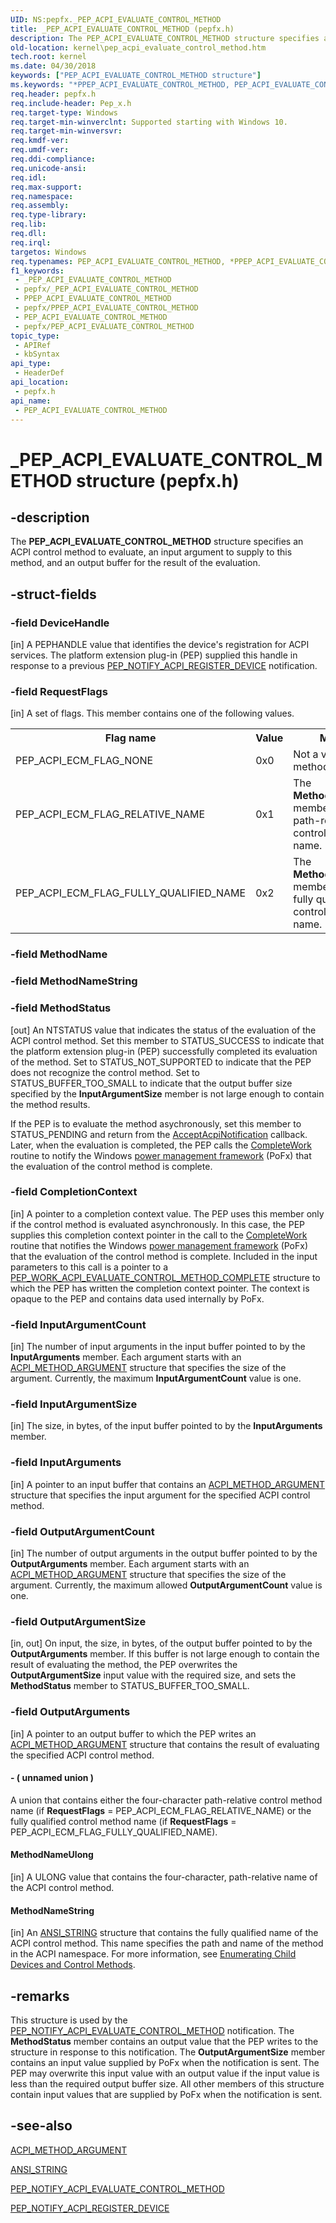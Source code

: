 ```yaml
---
UID: NS:pepfx._PEP_ACPI_EVALUATE_CONTROL_METHOD
title: _PEP_ACPI_EVALUATE_CONTROL_METHOD (pepfx.h)
description: The PEP_ACPI_EVALUATE_CONTROL_METHOD structure specifies an ACPI control method to evaluate, an input argument to supply to this method, and an output buffer for the result of the evaluation.
old-location: kernel\pep_acpi_evaluate_control_method.htm
tech.root: kernel
ms.date: 04/30/2018
keywords: ["PEP_ACPI_EVALUATE_CONTROL_METHOD structure"]
ms.keywords: "*PPEP_ACPI_EVALUATE_CONTROL_METHOD, PEP_ACPI_EVALUATE_CONTROL_METHOD, PEP_ACPI_EVALUATE_CONTROL_METHOD structure [Kernel-Mode Driver Architecture], PPEP_ACPI_EVALUATE_CONTROL_METHOD, PPEP_ACPI_EVALUATE_CONTROL_METHOD structure pointer [Kernel-Mode Driver Architecture], _PEP_ACPI_EVALUATE_CONTROL_METHOD, kernel.pep_acpi_evaluate_control_method, pepfx/PEP_ACPI_EVALUATE_CONTROL_METHOD, pepfx/PPEP_ACPI_EVALUATE_CONTROL_METHOD"
req.header: pepfx.h
req.include-header: Pep_x.h
req.target-type: Windows
req.target-min-winverclnt: Supported starting with Windows 10.
req.target-min-winversvr: 
req.kmdf-ver: 
req.umdf-ver: 
req.ddi-compliance: 
req.unicode-ansi: 
req.idl: 
req.max-support: 
req.namespace: 
req.assembly: 
req.type-library: 
req.lib: 
req.dll: 
req.irql: 
targetos: Windows
req.typenames: PEP_ACPI_EVALUATE_CONTROL_METHOD, *PPEP_ACPI_EVALUATE_CONTROL_METHOD
f1_keywords:
 - _PEP_ACPI_EVALUATE_CONTROL_METHOD
 - pepfx/_PEP_ACPI_EVALUATE_CONTROL_METHOD
 - PPEP_ACPI_EVALUATE_CONTROL_METHOD
 - pepfx/PPEP_ACPI_EVALUATE_CONTROL_METHOD
 - PEP_ACPI_EVALUATE_CONTROL_METHOD
 - pepfx/PEP_ACPI_EVALUATE_CONTROL_METHOD
topic_type:
 - APIRef
 - kbSyntax
api_type:
 - HeaderDef
api_location:
 - pepfx.h
api_name:
 - PEP_ACPI_EVALUATE_CONTROL_METHOD
---
```


# _PEP_ACPI_EVALUATE_CONTROL_METHOD structure (pepfx.h)


## -description

The <b>PEP_ACPI_EVALUATE_CONTROL_METHOD</b> structure specifies an ACPI control method to evaluate, an input argument to supply to this method, and an output buffer for the result of the evaluation.

## -struct-fields

### -field DeviceHandle

[in] A PEPHANDLE value that identifies the device's registration for ACPI services. The platform extension plug-in (PEP) supplied this handle in response to a previous <a href="/windows-hardware/drivers/ddi/pepfx/ns-pepfx-_pep_acpi_register_device">PEP_NOTIFY_ACPI_REGISTER_DEVICE</a> notification.

### -field RequestFlags

[in] A set of flags. This member contains one of the following values.

<table>
<tr>
<th>Flag name</th>
<th>Value</th>
<th>Meaning</th>
</tr>
<tr>
<td>PEP_ACPI_ECM_FLAG_NONE</td>
<td>0x0</td>
<td>Not a valid control method name.</td>
</tr>
<tr>
<td>PEP_ACPI_ECM_FLAG_RELATIVE_NAME</td>
<td>0x1</td>
<td>The <b>MethodNameUlong</b> member contains a path-relative control method name.</td>
</tr>
<tr>
<td>PEP_ACPI_ECM_FLAG_FULLY_QUALIFIED_NAME</td>
<td>0x2</td>
<td>The <b>MethodNameString</b> member contains a fully qualified control method name.</td>
</tr>
</table>

### -field MethodName

### -field MethodNameString

### -field MethodStatus

[out] An NTSTATUS value that indicates the status of the evaluation of the ACPI control method. Set this member to STATUS_SUCCESS to indicate that the platform extension plug-in (PEP) successfully completed its evaluation of the method. Set to STATUS_NOT_SUPPORTED to indicate that the PEP does not recognize the control method. Set to STATUS_BUFFER_TOO_SMALL to indicate that the output buffer size specified by the <b>InputArgumentSize</b> member is not large enough to contain the method results.

If the PEP is to evaluate the method asychronously, set this member to STATUS_PENDING and return from the <a href="/windows-hardware/drivers/ddi/pepfx/nc-pepfx-pepcallbacknotifyacpi">AcceptAcpiNotification</a> callback. Later, when the evaluation is completed, the PEP calls the <a href="https://msdn.microsoft.com/library/windows/hardware/mt186629">CompleteWork</a> routine to notify the Windows <a href="/windows-hardware/drivers/ddi/index">power management framework</a> (PoFx) that the evaluation of the control method is complete.

### -field CompletionContext

[in] A pointer to a completion context value. The PEP uses this member only if the control method is evaluated asynchronously. In this case, the PEP supplies this completion context pointer in the call to the <a href="https://msdn.microsoft.com/library/windows/hardware/mt186629">CompleteWork</a> routine that notifies the Windows <a href="/windows-hardware/drivers/ddi/index">power management framework</a> (PoFx) that the evaluation of the control method is complete. Included in the input parameters to this call is a pointer to a <a href="/windows-hardware/drivers/ddi/pepfx/ns-pepfx-_pep_work_acpi_evaluate_control_method_complete">PEP_WORK_ACPI_EVALUATE_CONTROL_METHOD_COMPLETE</a> structure to which the PEP has written the completion context pointer. The context is opaque to the PEP and contains data used internally by PoFx.

### -field InputArgumentCount

[in] The number of input arguments in the input buffer pointed to by the <b>InputArguments</b> member. Each argument starts with an <a href="/windows-hardware/drivers/ddi/acpiioct/ns-acpiioct-_acpi_method_argument_v1">ACPI_METHOD_ARGUMENT</a> structure that specifies the size of the argument. Currently, the maximum <b>InputArgumentCount</b> value is one.

### -field InputArgumentSize

[in] The size, in bytes, of the input buffer pointed to by the <b>InputArguments</b> member.

### -field InputArguments

[in] A pointer to an input buffer that contains an <a href="/windows-hardware/drivers/ddi/acpiioct/ns-acpiioct-_acpi_method_argument_v1">ACPI_METHOD_ARGUMENT</a> structure that specifies the input argument for the specified ACPI control method.

### -field OutputArgumentCount

[in] The number of output arguments in the output buffer pointed to by the <b>OutputArguments</b> member. Each argument starts with an <a href="/windows-hardware/drivers/ddi/acpiioct/ns-acpiioct-_acpi_method_argument_v1">ACPI_METHOD_ARGUMENT</a> structure that specifies the size of the argument. Currently, the maximum allowed <b>OutputArgumentCount</b> value is one.

### -field OutputArgumentSize

[in, out] On input, the size, in bytes, of the output buffer pointed to by the <b>OutputArguments</b> member. If this buffer is not large enough to contain the result of evaluating the method, the PEP overwrites the <b>OutputArgumentSize</b> input value with the required size, and sets the <b>MethodStatus</b> member to STATUS_BUFFER_TOO_SMALL.

### -field OutputArguments

[in] A pointer to an output buffer to which the PEP writes an <a href="/windows-hardware/drivers/ddi/acpiioct/ns-acpiioct-_acpi_method_argument_v1">ACPI_METHOD_ARGUMENT</a> structure that contains the result of evaluating the specified ACPI control method.


#### - ( unnamed union )

A union that contains either the four-character path-relative control method name (if <b>RequestFlags</b> = PEP_ACPI_ECM_FLAG_RELATIVE_NAME) or the fully qualified control method name (if <b>RequestFlags</b> = PEP_ACPI_ECM_FLAG_FULLY_QUALIFIED_NAME).



#### MethodNameUlong

[in] A ULONG value that contains the four-character, path-relative name of the ACPI control method.



#### MethodNameString

[in] An <a href="/windows/win32/api/ntdef/ns-ntdef-string">ANSI_STRING</a> structure that contains the fully qualified name of the ACPI control method. This name specifies the path and name of the method in the ACPI namespace. For more information, see <a href="/windows-hardware/drivers/acpi/enumerating-child-devices-and-control-methods">Enumerating Child Devices and Control Methods</a>.

## -remarks

This structure is used by the <a href="/windows-hardware/drivers/ddi/pepfx/ns-pepfx-_pep_acpi_evaluate_control_method">PEP_NOTIFY_ACPI_EVALUATE_CONTROL_METHOD</a> notification. The <b>MethodStatus</b> member contains an output value that the PEP writes to the structure in response to this notification. The <b>OutputArgumentSize</b> member contains an input value supplied by PoFx when the notification is sent. The PEP may overwrite this input value with an output value if the input value is less than the required output buffer size. All other members of this structure contain input values that are supplied by PoFx when the notification is sent.

## -see-also

<a href="/windows-hardware/drivers/ddi/acpiioct/ns-acpiioct-_acpi_method_argument_v1">ACPI_METHOD_ARGUMENT</a>



<a href="/windows/win32/api/ntdef/ns-ntdef-string">ANSI_STRING</a>



<a href="/windows-hardware/drivers/ddi/pepfx/ns-pepfx-_pep_acpi_evaluate_control_method">PEP_NOTIFY_ACPI_EVALUATE_CONTROL_METHOD</a>



<a href="/windows-hardware/drivers/ddi/pepfx/ns-pepfx-_pep_acpi_register_device">PEP_NOTIFY_ACPI_REGISTER_DEVICE</a>
